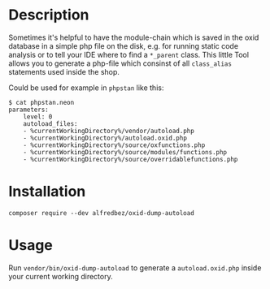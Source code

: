 # Description

Sometimes it's helpful to have the module-chain which is saved in the oxid database in a simple php file on the disk, e.g. for running static code analysis or to tell your IDE where to find a `*_parent` class. This little Tool allows you to generate a php-file which consinst of all `class_alias` statements used inside the shop.

Could be used for example in `phpstan` like this:
```
$ cat phpstan.neon
parameters:
    level: 0
    autoload_files:
    - %currentWorkingDirectory%/vendor/autoload.php
    - %currentWorkingDirectory%/autoload.oxid.php
    - %currentWorkingDirectory%/source/oxfunctions.php
    - %currentWorkingDirectory%/source/modules/functions.php
    - %currentWorkingDirectory%/source/overridablefunctions.php
```

# Installation

```
composer require --dev alfredbez/oxid-dump-autoload
```

# Usage

Run `vendor/bin/oxid-dump-autoload` to generate a `autoload.oxid.php` inside your current working directory.
